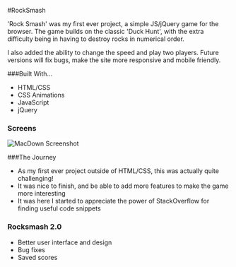 #RockSmash

'Rock Smash' was my first ever project, a simple JS/jQuery game for the browser. The game builds on the classic 'Duck Hunt', with the extra difficulty being in having to destroy rocks in numerical order.

I also added the ability to change the speed and play two players. Future versions will fix bugs, make the site more responsive and mobile friendly.

###Built With...

- HTML/CSS
- CSS Animations
- JavaScript
- jQuery



### Screens

![MacDown Screenshot](http://i.imgur.com/cBJf0ut.jpg)
 
 
###The Journey
 
 
- As my first ever project outside of HTML/CSS, this was actually quite challenging!
- It was nice to finish, and be able to add more features to make the game more interesting
- It was here I started to appreciate the power of StackOverflow for finding useful code snippets 
  

### Rocksmash 2.0

- Better user interface and design
- Bug fixes
- Saved scores
